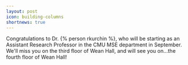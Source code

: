 ```yaml
---
layout: post
icon: building-columns
shortnews: true
---
```


Congratulations to Dr. {% person rkurchin %}, who will be starting as an Assistant Research Professor in the CMU MSE department in September. We'll miss you on the third floor of Wean Hall, and will see you on...the fourth floor of Wean Hall!